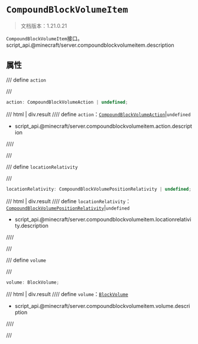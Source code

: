 # `CompoundBlockVolumeItem`

> 文档版本：1.21.0.21

`CompoundBlockVolumeItem`接口。script_api.@minecraft/server.compoundblockvolumeitem.description

## 属性

/// define
`action`


///

```js
action: CompoundBlockVolumeAction | undefined;
```

/// html | div.result
//// define
`action`：[`CompoundBlockVolumeAction`](./compoundblockvolumeaction.md)|`undefined`

- script_api.@minecraft/server.compoundblockvolumeitem.action.description


////

///


/// define
`locationRelativity`


///

```js
locationRelativity: CompoundBlockVolumePositionRelativity | undefined;
```

/// html | div.result
//// define
`locationRelativity`：[`CompoundBlockVolumePositionRelativity`](./compoundblockvolumepositionrelativity.md)|`undefined`

- script_api.@minecraft/server.compoundblockvolumeitem.locationrelativity.description


////

///


/// define
`volume`


///

```js
volume: BlockVolume;
```

/// html | div.result
//// define
`volume`：[`BlockVolume`](./blockvolume.md)

- script_api.@minecraft/server.compoundblockvolumeitem.volume.description


////

///

